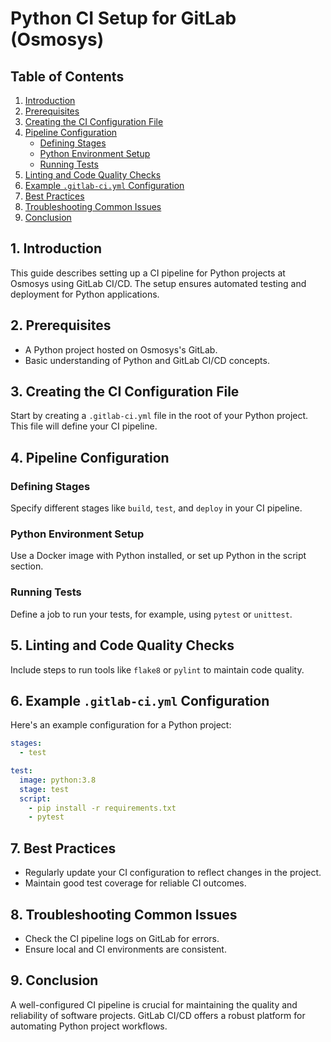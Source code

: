 # Python CI Setup for GitLab (Osmosys)

## Table of Contents
1. [Introduction](#1-introduction)
2. [Prerequisites](#2-prerequisites)
3. [Creating the CI Configuration File](#3-creating-the-ci-configuration-file)
4. [Pipeline Configuration](#4-pipeline-configuration)
   - [Defining Stages](#defining-stages)
   - [Python Environment Setup](#python-environment-setup)
   - [Running Tests](#running-tests)
5. [Linting and Code Quality Checks](#5-linting-and-code-quality-checks)
6. [Example `.gitlab-ci.yml` Configuration](#6-example-gitlab-ci.yml-configuration)
7. [Best Practices](#7-best-practices)
8. [Troubleshooting Common Issues](#8-troubleshooting-common-issues)
9. [Conclusion](#9-conclusion)

## 1. Introduction
This guide describes setting up a CI pipeline for Python projects at Osmosys using GitLab CI/CD. The setup ensures automated testing and deployment for Python applications.

## 2. Prerequisites
- A Python project hosted on Osmosys's GitLab.
- Basic understanding of Python and GitLab CI/CD concepts.

## 3. Creating the CI Configuration File
Start by creating a `.gitlab-ci.yml` file in the root of your Python project. This file will define your CI pipeline.

## 4. Pipeline Configuration

### Defining Stages
Specify different stages like `build`, `test`, and `deploy` in your CI pipeline.

### Python Environment Setup
Use a Docker image with Python installed, or set up Python in the script section.

### Running Tests
Define a job to run your tests, for example, using `pytest` or `unittest`.

## 5. Linting and Code Quality Checks
Include steps to run tools like `flake8` or `pylint` to maintain code quality.

## 6. Example `.gitlab-ci.yml` Configuration
Here's an example configuration for a Python project:
```yaml
stages:
  - test

test:
  image: python:3.8
  stage: test
  script:
    - pip install -r requirements.txt
    - pytest
```

## 7. Best Practices
- Regularly update your CI configuration to reflect changes in the project.
- Maintain good test coverage for reliable CI outcomes.

## 8. Troubleshooting Common Issues
- Check the CI pipeline logs on GitLab for errors.
- Ensure local and CI environments are consistent.

## 9. Conclusion
A well-configured CI pipeline is crucial for maintaining the quality and reliability of software projects. GitLab CI/CD offers a robust platform for automating Python project workflows.
